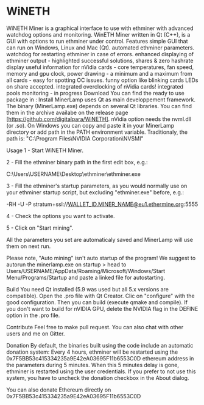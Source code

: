 # WiNETH
WiNETH Miner is a graphical interface to use with ethminer with advanced watchdog options and monitoring.
WinETH Miner written in Qt (C++), is a GUI with options to run ethminer under control.
Features
simple GUI that can run on Windows, Linux and Mac (Qt).
automated ethminer parameters.
watchdog for restarting ethminer in case of errors.
enhanced displaying of ethminer output - highlighted successful solutions, shares & zero hashrate
display useful information for nVidia cards - core temperatures, fan speed, memory and gpu clock, power drawing - a minimum and a maximum from all cards - easy for spotting OC issues.
funny option like blinking cards LEDs on share accepted.
integrated overclocking of nVidia cards!
integrated pools monitoring - in progress 
Download
You can find the ready to use package in : 
Install
MinerLamp uses Qt as main developpement framework. The binary (MinerLamp.exe) depends on several Qt libraries. You can find them in the archive availabe on the release page [https://github.com/digitalpara/WiNETH]. nVidia option needs the nvml.dll (or .so). On Windows you can copy and paste it in your MinerLamp directory or add path in the PATH environment variable. Traditionaly, the path is: "C:\Program Files\NVIDIA Corporation\NVSMI"

Usage
1 - Start WiNETH Miner.

2 - Fill the ethminer binary path in the first edit box, e.g.:

C:\Users\USERNAME\Desktop\ethminer\ethminer.exe

3 - Fill the ethminer's startup parameters, as you would normally use on your ethminer startup script, but excluding "ethminer.exe" before, e.g.:

-RH -U -P stratum+ssl://WALLET_ID.MINER_NAME@eu1.ethermine.org:5555

4 - Check the options you want to activate.

5 - Click on "Start mining".

All the parameters you set are automaticaly saved and MinerLamp will use them on next run.

Please note, "Auto mining" isn't auto startup of the program! We suggest to autorun the minerlamp.exe on startup > head to Users/USERNAME/AppData/Roaming/Microsoft/Windows/Start Menu/Programs/Startup and paste a linked file for autostarting.

Build
You need Qt installed (5.9 was used but all 5.x versions are compatible). Open the .pro file with Qt Creator. Clic on "configure" with the good configuration. Then you can build (execute qmake and compile). If you don't want to build for nVIDIA GPU, delete the NVIDIA flag in the DEFINE option in the .pro file.

Contribute
Feel free to make pull request. You can also chat with other users and me on Gitter.

Donation
By default, the binaries built using the code include an automatic donation system: Every 4 hours, ethminer will be restarted using the 0x7F5BB53c415334235a9E42eA03695F11b6553C0D ethereum address in the parameters during 5 minutes. When this 5 minutes delay is gone, ethminer is restarted using the user credentials. If you prefer to not use this system, you have to uncheck the donation checkbox in the About dialog.

You can also donate Ethereum directly on 0x7F5BB53c415334235a9E42eA03695F11b6553C0D
